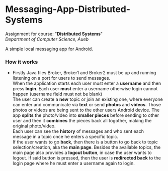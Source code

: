 # Messaging-App-Distributed-Systems

Assignment for course: "**Distributed Systems**"
<br>*Department of Computer Science, Aueb*

A simple local messaging app for Android.


### **How it works** 
* Firstly Java files Broker, Broker1 and Broker2 must be up and running listening on a port for users to send messages.<br>
When the application starts each user must enter a **username** and then press **login**. Each user **must** enter a username otherwise login cannot happen (username field must not be blank)<br>
The user can create a **new** topic or join an existing one, where everyone can enter and communicate via **text** or send **photos** and **videos**.
Those photos or videos are being sent to the other users Android device.
The app **splits** the photo/video into **smaller pieces** before sending to other user and then it **combines** the pieces back all togother, making the original photo/video.<br>
Each user can see the **history** of messages and who sent each message in a topic once he enters a specific topic.<br>
If the user wants to go **back**, then there is a button to go back to topic selection/creation, aka the **main page**.
Besides the available topics, the main page also provides a **logout button**, in case the user wants to logout.
If said button is pressed, then the user is **redirected back** to the login page where he must enter a username again to login.

